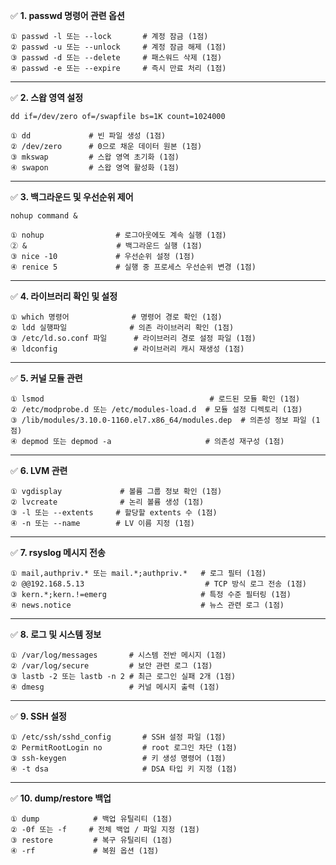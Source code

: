 
✅ **1. passwd 명령어 관련 옵션**

```
① passwd -l 또는 --lock       # 계정 잠금 (1점)
② passwd -u 또는 --unlock     # 계정 잠금 해제 (1점)
③ passwd -d 또는 --delete     # 패스워드 삭제 (1점)
④ passwd -e 또는 --expire     # 즉시 만료 처리 (1점)
```

---

✅ **2. 스왑 영역 설정**

```
dd if=/dev/zero of=/swapfile bs=1K count=1024000

① dd             # 빈 파일 생성 (1점)
② /dev/zero      # 0으로 채운 데이터 원본 (1점)
③ mkswap         # 스왑 영역 초기화 (1점)
④ swapon         # 스왑 영역 활성화 (1점)
```

---

✅ **3. 백그라운드 및 우선순위 제어**

```
nohup command &

① nohup                # 로그아웃에도 계속 실행 (1점)
② &                    # 백그라운드 실행 (1점)
③ nice -10             # 우선순위 설정 (1점)
④ renice 5             # 실행 중 프로세스 우선순위 변경 (1점)
```

---

✅ **4. 라이브러리 확인 및 설정**

```
① which 명령어              # 명령어 경로 확인 (1점)
② ldd 실행파일              # 의존 라이브러리 확인 (1점)
③ /etc/ld.so.conf 파일      # 라이브러리 경로 설정 파일 (1점)
④ ldconfig                 # 라이브러리 캐시 재생성 (1점)
```

---

✅ **5. 커널 모듈 관련**

```
① lsmod                                     # 로드된 모듈 확인 (1점)
② /etc/modprobe.d 또는 /etc/modules-load.d  # 모듈 설정 디렉토리 (1점)
③ /lib/modules/3.10.0-1160.el7.x86_64/modules.dep  # 의존성 정보 파일 (1점)
④ depmod 또는 depmod -a                     # 의존성 재구성 (1점)
```

---

✅ **6. LVM 관련**

```
① vgdisplay             # 볼륨 그룹 정보 확인 (1점)
② lvcreate              # 논리 볼륨 생성 (1점)
③ -l 또는 --extents     # 할당할 extents 수 (1점)
④ -n 또는 --name        # LV 이름 지정 (1점)
```

---

✅ **7. rsyslog 메시지 전송**

```
① mail,authpriv.* 또는 mail.*;authpriv.*   # 로그 필터 (1점)
② @@192.168.5.13                           # TCP 방식 로그 전송 (1점)
③ kern.*;kern.!=emerg                     # 특정 수준 필터링 (1점)
④ news.notice                             # 뉴스 관련 로그 (1점)
```

---

✅ **8. 로그 및 시스템 정보**

```
① /var/log/messages       # 시스템 전반 메시지 (1점)
② /var/log/secure         # 보안 관련 로그 (1점)
③ lastb -2 또는 lastb -n 2 # 최근 로그인 실패 2개 (1점)
④ dmesg                   # 커널 메시지 출력 (1점)
```

---

✅ **9. SSH 설정**

```
① /etc/ssh/sshd_config       # SSH 설정 파일 (1점)
② PermitRootLogin no         # root 로그인 차단 (1점)
③ ssh-keygen                 # 키 생성 명령어 (1점)
④ -t dsa                     # DSA 타입 키 지정 (1점)
```

---

✅ **10. dump/restore 백업**

```
① dump            # 백업 유틸리티 (1점)
② -0f 또는 -f     # 전체 백업 / 파일 지정 (1점)
③ restore         # 복구 유틸리티 (1점)
④ -rf             # 복원 옵션 (1점)
```